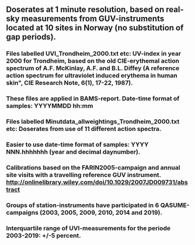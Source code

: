 ## Doserates at 1 minute resolution, based on real-sky measurements from GUV-instruments located at 10 sites in Norway (no substitution of gap periods).
### Files labelled UVI_Trondheim_2000.txt etc: UV-index in year 2000 for Trondheim, based on the old CIE-erythemal action spectrum of A.F. McKinlay, A.F. and B.L. Diffey (A reference action spectrum for ultraviolet induced erythema in human skin", CIE Research Note, 6(1), 17-22, 1987).
### These files are applied in BAMS-report. Date-time format of samples: YYYYMMDD hh:mm
### Files labelled Minutdata_allweightings_Trondheim_2000.txt etc: Doserates from use of 11 different action spectra.
### Easier to use date-time format of samples: YYYY NNN.hhhhhhh (year and decimal daynumber).
### Calibrations based on the FARIN2005-campaign and annual site visits with a travelling reference GUV instrument. http://onlinelibrary.wiley.com/doi/10.1029/2007JD009731/abstract
### Groups of station-instruments have participated in 6 QASUME-campaigns (2003, 2005, 2009, 2010, 2014 and 2019).
### Interquartile range of UVI-measurements for the periode 2003-2019: +/-5 percent.

